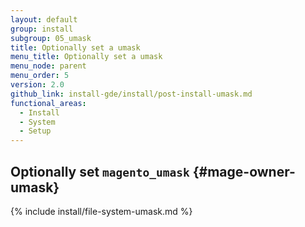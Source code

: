 ```yaml
---
layout: default
group: install
subgroup: 05_umask
title: Optionally set a umask
menu_title: Optionally set a umask
menu_node: parent
menu_order: 5
version: 2.0
github_link: install-gde/install/post-install-umask.md
functional_areas:
  - Install
  - System
  - Setup
---
```


## Optionally set `magento_umask` {#mage-owner-umask}

{% include install/file-system-umask.md %}
